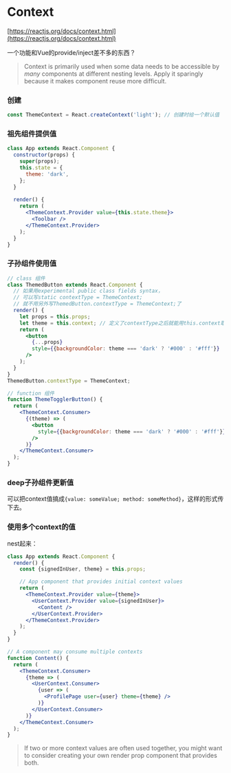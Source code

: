 # Context

[https://reactjs.org/docs/context.html](https://reactjs.org/docs/context.html)

一个功能和Vue的provide/inject差不多的东西？

> Context is primarily used when some data needs to be accessible by _many_ components at different nesting levels. Apply it sparingly because it makes component reuse more difficult.

### 创建

```jsx
const ThemeContext = React.createContext('light'); // 创建时给一个默认值
```

### 祖先组件提供值

```jsx
class App extends React.Component {
  constructor(props) {
    super(props);
    this.state = {
      theme: 'dark',
    };
  }
  
  render() {
    return (
      <ThemeContext.Provider value={this.state.theme}>
        <Toolbar />
      </ThemeContext.Provider>
    );
  }
}
```

### 子孙组件使用值

```jsx
// class 组件
class ThemedButton extends React.Component {
  // 如果用experimental public class fields syntax，
  // 可以写static contextType = ThemeContext;
  // 就不用另外写ThemedButton.contextType = ThemeContext;了
  render() {
    let props = this.props;
    let theme = this.context; // 定义了contextType之后就能用this.context取到context的值
    return (
      <button
        {...props}
        style={{backgroundColor: theme === 'dark' ? '#000' : '#fff'}}
      />
    );
  }
}
ThemedButton.contextType = ThemeContext;

// function 组件
function ThemeTogglerButton() {
  return (
    <ThemeContext.Consumer>
      {(theme) => (
        <button
          style={{backgroundColor: theme === 'dark' ? '#000' : '#fff'}}
        />
      )}
    </ThemeContext.Consumer>
  );
}
```

### deep子孙组件更新值

可以把context值搞成`{value: someValue; method: someMethod}`，这样的形式传下去。

### 使用多个context的值

nest起来：

```jsx
class App extends React.Component {
  render() {
    const {signedInUser, theme} = this.props;

    // App component that provides initial context values
    return (
      <ThemeContext.Provider value={theme}>
        <UserContext.Provider value={signedInUser}>
          <Content />
        </UserContext.Provider>
      </ThemeContext.Provider>
    );
  }
}

// A component may consume multiple contexts
function Content() {
  return (
    <ThemeContext.Consumer>
      {theme => (
        <UserContext.Consumer>
          {user => (
            <ProfilePage user={user} theme={theme} />
          )}
        </UserContext.Consumer>
      )}
    </ThemeContext.Consumer>
  );
}
```

> If two or more context values are often used together, you might want to consider creating your own render prop component that provides both.

